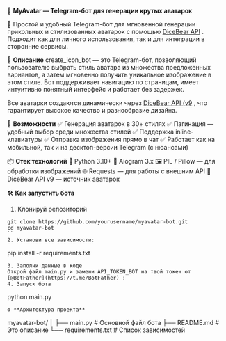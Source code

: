 🎨 **MyAvatar — Telegram-бот для генерации крутых аватарок**

💬 Простой и удобный Telegram-бот для мгновенной генерации прикольных и стилизованных аватарок с помощью [DiceBear API](https://dicebear.com/?spm=a2ty_o01.29997173.0.0.2117c921Wy70su) .
Подходит как для личного использования, так и для интеграции в сторонние сервисы. 

🧠 **Описание**
create_icon_bot — это Telegram-бот, позволяющий пользователю выбрать стиль аватара из множества предложенных вариантов, а затем мгновенно получить уникальное изображение в этом стиле. Бот поддерживает навигацию по страницам, имеет интуитивно понятный интерфейс и работает без задержек.

Все аватарки создаются динамически через [DiceBear API (v9](https://dicebear.com/docs/api?spm=a2ty_o01.29997173.0.0.2117c921Wy70su) , что гарантирует высокое качество и разнообразие дизайна.

🔧 **Возможности**
✅ Генерация аватарок в 30+ стилях
✅ Пагинация — удобный выбор среди множества стилей
✅ Поддержка inline-клавиатуры
✅ Отправка изображения прямо в чат
✅ Работает как на мобильной, так и на десктоп-версии Telegram (с нюансами)

📦 **Стек технологий**
🐍 Python 3.10+
📡 Aiogram 3.x
🖼 PIL / Pillow — для обработки изображений
🌐 Requests — для работы с внешним API
🎲 DiceBear API v9 — источник аватарок

🛠 **Как запустить бота**
1. Клонируй репозиторий
```
git clone https://github.com/yourusername/myavatar-bot.git 
cd myavatar-bot
``
2. Установи все зависимости:
```
pip install -r requirements.txt
```
3. Заполни данные в коде
Открой файл main.py и замени API_TOKEN_BOT на твой токен от [@BotFather](https://t.me/BotFather) :
4. Запуск бота
```
python main.py
```
⚙️ **Архитектура проекта**
```
myavatar-bot/
│
├── main.py                # Основной файл бота
├── README.md              # Это описание
└── requirements.txt       # Список зависимостей
```
